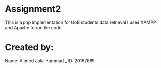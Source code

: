 # Assignment2
This is a php implementation for UoB students data retrieval
I used XAMPP and Apache to run the code
# Created by:
Name: Ahmed Jalal Hammad _ ID: 20167689
